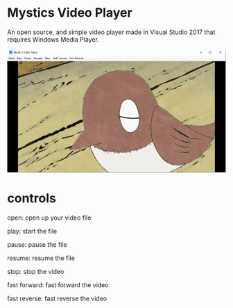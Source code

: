 # Mystics Video Player

An open source, and simple video player made in Visual Studio 2017 that requires Windows Media Player.

![Screenshot](https://raw.githubusercontent.com/verymystic/mysticsvideoplayer/master/mystic'svideoplayerscreenshot.png)

# controls

open: open up your video file

play: start the file

pause: pause the file

resume: resume the file

stop: stop the video

fast forward: fast forward the video

fast reverse: fast reverse the video
